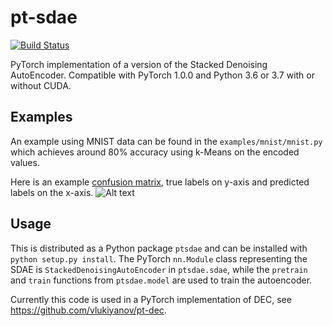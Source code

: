 # pt-sdae
[![Build Status](https://travis-ci.org/vlukiyanov/pt-sdae.svg?branch=master)](https://travis-ci.org/vlukiyanov/pt-sdae)

PyTorch implementation of a version of the Stacked Denoising AutoEncoder. Compatible with PyTorch 1.0.0 and Python 3.6 or 3.7 with or without CUDA.

## Examples

An example using MNIST data can be found in the `examples/mnist/mnist.py` which achieves around 80% accuracy using
k-Means on the encoded values.

Here is an example [confusion matrix](http://scikit-learn.org/stable/modules/generated/sklearn.metrics.confusion_matrix.html), true labels on y-axis and predicted labels on the x-axis.
![Alt text](confusion.png)

## Usage

This is distributed as a Python package `ptsdae` and can be installed with `python setup.py install`. The PyTorch `nn.Module` class representing the SDAE is `StackedDenoisingAutoEncoder` in `ptsdae.sdae`, while the `pretrain` and `train` functions from `ptsdae.model` are used to train the autoencoder.

Currently this code is used in a PyTorch implementation of DEC, see https://github.com/vlukiyanov/pt-dec.
